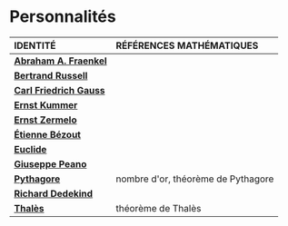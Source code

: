 # Personnalités

|IDENTITÉ|RÉFÉRENCES MATHÉMATIQUES|
|:--|:--|
|[**Abraham A. Fraenkel**](https://fr.wikipedia.org/wiki/Abraham_Adolf_Fraenkel)||
|[**Bertrand Russell**](https://fr.wikipedia.org/wiki/Bertrand_Russell)||
|[**Carl Friedrich Gauss**](https://fr.wikipedia.org/wiki/Carl_Friedrich_Gauss)||
|[**Ernst Kummer**](https://fr.wikipedia.org/wiki/Ernst_Kummer)||
|[**Ernst Zermelo**](https://fr.wikipedia.org/wiki/Ernst_Zermelo)||
|[**Étienne Bézout**](https://fr.wikipedia.org/wiki/%C3%89tienne_B%C3%A9zout)||
|[**Euclide**](https://fr.wikipedia.org/wiki/Euclide)||
|[**Giuseppe Peano**](https://fr.wikipedia.org/wiki/Giuseppe_Peano)||
|[**Pythagore**](https://fr.wikipedia.org/wiki/Pythagore)|nombre d'or, théorème de Pythagore|
|[**Richard Dedekind**](https://fr.wikipedia.org/wiki/Richard_Dedekind)||
|[**Thalès**](https://fr.wikipedia.org/wiki/Thal%C3%A8s)|théorème de Thalès|
